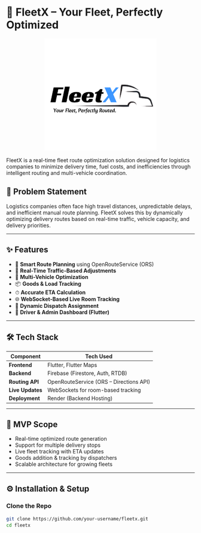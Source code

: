 # 🚛 FleetX – Your Fleet, Perfectly Optimized

<p align="center">
  <img src="assets/FleetX.png" alt="Architecture Diagram" style="width:300px;" />
</p>

FleetX is a real-time fleet route optimization solution designed for logistics companies to minimize delivery time, fuel costs, and inefficiencies through intelligent routing and multi-vehicle coordination.

## 🧠 Problem Statement

Logistics companies often face high travel distances, unpredictable delays, and inefficient manual route planning. FleetX solves this by dynamically optimizing delivery routes based on real-time traffic, vehicle capacity, and delivery priorities.

---

## ✨ Features

- 📍 **Smart Route Planning** using OpenRouteService (ORS)
- 🚦 **Real-Time Traffic-Based Adjustments**
- 🚚 **Multi-Vehicle Optimization**
- 📦 **Goods & Load Tracking**
- ⏱ **Accurate ETA Calculation**
- 🌐 **WebSocket-Based Live Room Tracking**
- 🔄 **Dynamic Dispatch Assignment**
- 📲 **Driver & Admin Dashboard (Flutter)**

---

## 🛠 Tech Stack

| Component     | Tech Used                    |
|--------------|-------------------------------|
| **Frontend** | Flutter, Flutter Maps          |
| **Backend**  | Firebase (Firestore, Auth, RTDB) |
| **Routing API** | OpenRouteService (ORS – Directions API) |
| **Live Updates** | WebSockets for room-based tracking |
| **Deployment** | Render (Backend Hosting) |

---

## 🧪 MVP Scope

- Real-time optimized route generation
- Support for multiple delivery stops
- Live fleet tracking with ETA updates
- Goods addition & tracking by dispatchers
- Scalable architecture for growing fleets

---

## ⚙️ Installation & Setup

### Clone the Repo

```bash
git clone https://github.com/your-username/fleetx.git
cd fleetx

